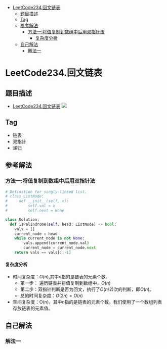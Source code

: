 <!-- TOC -->

- [LeetCode234.回文链表](#leetcode234回文链表)
  - [题目描述](#题目描述)
  - [Tag](#tag)
  - [参考解法](#参考解法)
    - [方法一:将值复制到数组中后用双指针法](#方法一将值复制到数组中后用双指针法)
      - [复杂度分析](#复杂度分析)
  - [自己解法](#自己解法)
    - [解法一](#解法一)

<!-- /TOC -->
# LeetCode234.回文链表
## 题目描述
- [LeetCode234.回文链表](https://leetcode-cn.com/problems/palindrome-linked-list/solution/hui-wen-lian-biao-by-leetcode/)
![](https://picgp.oss-cn-beijing.aliyuncs.com/img/20200512010234.png)
## Tag
- 链表
- 双指针
- 递归
## 参考解法
### 方法一:将值复制到数组中后用双指针法
```python
# Definition for singly-linked list.
# class ListNode:
#     def __init__(self, x):
#         self.val = x
#         self.next = None

class Solution:
  def isPalindrome(self, head: ListNode) -> bool:
    vals = []
    current_node = head
    while current_node is not None:
        vals.append(current_node.val)
        current_node = current_node.next
    return vals == vals[::-1]
```
#### 复杂度分析
- 时间复杂度：$O(n)$,其中$n$指的是链表的元素个数。
  - 第一步： 遍历链表并将值复制到数组中，$O(n)$
  - 第二步：双指针判断是否为回文，执行了$O(n / 2)$次的判断，即$O(n)$。 
  - 总的时间复杂度：$O(2 n)=O(n)$
- 空间复杂度：O(n)，其中$n$指的是链表的元素个数，我们使用了一个数组列表存放链表的元素值。
## 自己解法
### 解法一

